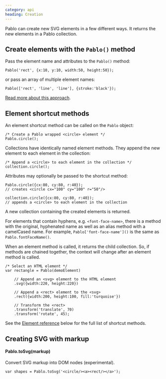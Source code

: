 ```yaml
--- 
category: api
heading: Creation
---
```


Pablo can create new SVG elements in a few different ways. It returns the new elements in a Pablo collection.

## Create elements with the `Pablo()` method

Pass the element name and attributes to the `Pablo()` method:

	Pablo('rect', {x:10, y:10, width:50, height:50});

or pass an array of multiple element names:

	Pablo(['rect', 'line', 'line'], {stroke:'black'});

[Read more about this approach](/api/pablo/#pablo-05).


## Element shortcut methods

An element shortcut method can be called on the `Pablo` object:

	/* Create a Pablo wrapped <circle> element */
	Pablo.circle();

Collections have identically named element methods. They append the new element to each element in the collection:

	/* Append a <circle> to each element in the collection */
	collection.circle();


Attributes may optionally be passed to the shortcut method:

	Pablo.circle({cx:80, cy:80, r:40});
	// creates <circle cx="100" cy="100" r="50"/>

	collection.circle({cx:80, cy:80, r:40});
	// appends a <circle> to each element in the collection

A new collection containing the created elements is returned.

For elements that contain hyphens, e.g. `<font-face-name>`, there is a method with the original, hyphenated name as well as an alias method with a camelCased name. For example, `Pablo['font-face-name']()` is the same as `Pablo.fontFaceName()`.


When an element method is called, it returns the child collection. So, if methods are chained together, the context will change after an element method is called.

    /* Select an HTML element */
    var rectangle = Pablo(demoElement)
    
        // Append an <svg> element to the HTML element
        .svg({width:220, height:220})

        // Append a <rect> element to the <svg>
        .rect({width:200, height:100, fill:'turquoise'})

        // Transform the <rect>
        .transform('translate', 70)
        .transform('rotate', 45);


See the [Element reference](/api/#element-reference) below for the full list of shortcut methods.


## Creating SVG with markup

#### Pablo.toSvg(markup)

Convert SVG markup into DOM nodes (experimental).

    var shapes = Pablo.toSvg('<circle/><a><rect/></a>');
